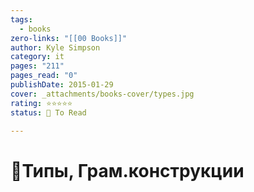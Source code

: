 ```yaml
---
tags:
  - books
zero-links: "[[00 Books]]"
author: Kyle Simpson
category: it
pages: "211"
pages_read: "0"
publishDate: 2015-01-29
cover: _attachments/books-cover/types.jpg
rating: ⭐⭐⭐⭐⭐
status: 🔷 To Read

---
```

# 📔Типы, Грам.конструкции